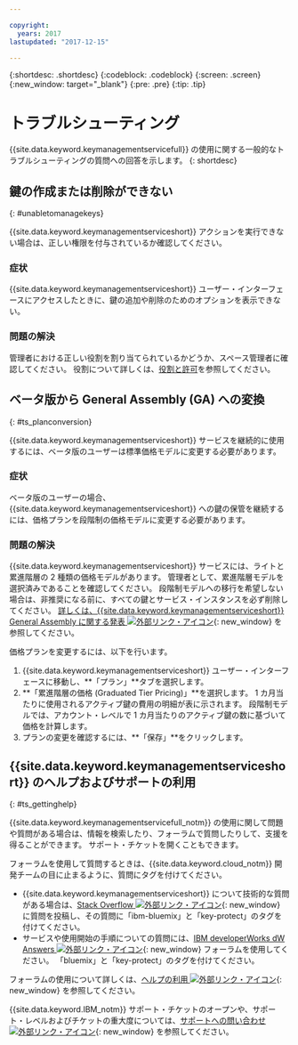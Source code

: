 ```yaml
---

copyright:
  years: 2017
lastupdated: "2017-12-15"

---
```


{:shortdesc: .shortdesc}
{:codeblock: .codeblock}
{:screen: .screen}
{:new_window: target="_blank"}
{:pre: .pre}
{:tip: .tip}

# トラブルシューティング

{{site.data.keyword.keymanagementservicefull}} の使用に関する一般的なトラブルシューティングの質問への回答を示します。
{: shortdesc}

## 鍵の作成または削除ができない
{: #unabletomanagekeys}

{{site.data.keyword.keymanagementserviceshort}} アクションを実行できない場合は、正しい権限を付与されているか確認してください。

### 症状

{{site.data.keyword.keymanagementserviceshort}} ユーザー・インターフェースにアクセスしたときに、鍵の追加や削除のためのオプションを表示できない。

### 問題の解決

管理者における正しい役割を割り当てられているかどうか、スペース管理者に確認してください。 役割について詳しくは、[役割と許可](/docs/services/keymgmt/keyprotect_manage_access.html#roles)を参照してください。

## ベータ版から General Assembly (GA) への変換
{: #ts_planconversion}

{{site.data.keyword.keymanagementserviceshort}} サービスを継続的に使用するには、ベータ版のユーザーは標準価格モデルに変更する必要があります。

### 症状

ベータ版のユーザーの場合、{{site.data.keyword.keymanagementserviceshort}} への鍵の保管を継続するには、価格プランを段階制の価格モデルに変更する必要があります。

### 問題の解決

{{site.data.keyword.keymanagementserviceshort}} サービスには、ライトと累進階層の 2 種類の価格モデルがあります。 管理者として、累進階層モデルを選択済みであることを確認してください。 段階制モデルへの移行を希望しない場合は、非推奨になる前に、すべての鍵とサービス・インスタンスを必ず削除してください。 [詳しくは、{{site.data.keyword.keymanagementserviceshort}} General Assembly に関する発表 ![外部リンク・アイコン](../../icons/launch-glyph.svg "外部リンク・アイコン")](https://www.ibm.com/blogs/bluemix/2016/12/dallas-key-protect-ga/){: new_window} を参照してください。

価格プランを変更するには、以下を行います。

1. {{site.data.keyword.keymanagementserviceshort}} ユーザー・インターフェースに移動し、**「プラン」**タブを選択します。
2. **「累進階層の価格 (Graduated Tier Pricing)」**を選択します。
    1 カ月当たりに使用されるアクティブ鍵の費用の明細が表に示されます。 段階制モデルでは、アカウント・レベルで 1 カ月当たりのアクティブ鍵の数に基づいて価格を計算します。
3. プランの変更を確認するには、**「保存」**をクリックします。

## {{site.data.keyword.keymanagementserviceshort}} のヘルプおよびサポートの利用
{: #ts_gettinghelp}

{{site.data.keyword.keymanagementservicefull_notm}} の使用に関して問題や質問がある場合は、情報を検索したり、フォーラムで質問したりして、支援を得ることができます。 サポート・チケットを開くこともできます。

フォーラムを使用して質問するときは、{{site.data.keyword.cloud_notm}} 開発チームの目に止まるように、質問にタグを付けてください。

- {{site.data.keyword.keymanagementserviceshort}} について技術的な質問がある場合は、[Stack Overflow ![外部リンク・アイコン](../../icons/launch-glyph.svg "外部リンク・アイコン")](http://stackoverflow.com/search?q=key-protect+ibm-bluemix){: new_window} に質問を投稿し、その質問に「ibm-bluemix」と「key-protect」のタグを付けてください。
- サービスや使用開始の手順についての質問には、[IBM developerWorks dW Answers ![外部リンク・アイコン](../../icons/launch-glyph.svg "外部リンク・アイコン")](https://developer.ibm.com/answers/topics/key-protect/?smartspace=bluemix){: new_window} フォーラムを使用してください。 「bluemix」と「key-protect」のタグを付けてください。

フォーラムの使用について詳しくは、[ヘルプの利用 ![外部リンク・アイコン](../../icons/launch-glyph.svg "外部リンク・アイコン")](https://console.bluemix.net/docs/support/index.html#getting-help){: new_window} を参照してください。

{{site.data.keyword.IBM_notm}} サポート・チケットのオープンや、サポート・レベルおよびチケットの重大度については、[サポートへの問い合わせ ![外部リンク・アイコン](../../icons/launch-glyph.svg "外部リンク・アイコン")](https://console.bluemix.net/docs/support/index.html#contacting-support){: new_window} を参照してください。
